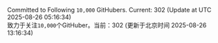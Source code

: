 Committed to Following `10,000` GitHubers. Current: <!-- FOLLOWING_COUNT -->302<!-- FOLLOWING_COUNT --> (Update at UTC <!-- LAST_UPDATED -->2025-08-26 05:16:34<!-- LAST_UPDATED -->)<br>
致力于关注`10,000`个GitHuber。当前：<!-- FOLLOWING_COUNT -->302<!-- FOLLOWING_COUNT --> (更新于北京时间 <!-- LAST_UPDATED_CST -->2025-08-26 13:16:34<!-- LAST_UPDATED_CST -->)
